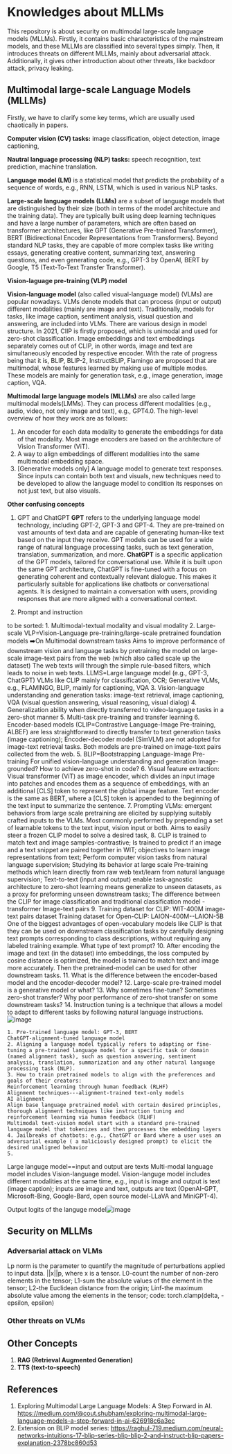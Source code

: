 # Knowledges about MLLMs
This repository is about security on multimodal large-scale language models (MLLMs). 
Firstly, it contains basic characteristics of the mainstream models, and these MLLMs are classified into several types simply. 
Then, it introduces threats on different MLLMs, mainly about adversarial attack. 
Additionally, it gives other introduction about other threats, like backdoor attack, privacy leaking.
## Multimodal large-scale Language Models (MLLMs)
Firstly, we have to clarify some key terms, which are usually used chaotically in papers. 

**Computer vision (CV) tasks:** image classification, object detection, image captioning, 

**Nautral language processing (NLP) tasks:** speech recognition, text prediction, machine translation.

**Language model (LM)** is a statistical model that predicts the probability of a sequence of words, e.g., RNN, LSTM, which is used in various NLP tasks.

**Large-scale language models (LLMs)** are a subset of language models that are distinguished by their size (both in terms of the model architecture and the training data). 
They are typically built using deep learning techniques and have a large number of parameters, which are often based on transformer architectures, like GPT (Generative Pre-trained Transformer), BERT (Bidirectional Encoder Representations from Transformers). 
Beyond standard NLP tasks, they are capable of more complex tasks like writing essays, generating creative content, summarizing text, answering questions, and even generating code, e.g., GPT-3 by OpenAI, BERT by Google, T5 (Text-To-Text Transfer Transformer).

**Vision-laguage pre-training (VLP) model**

**Vision-language model** (also called visual-language model) (VLMs) are popular nowadays. 
VLMs denote models that can process (input or output) different modalities (mainly are image and text). 
Traditionally, models for tasks, like image caption, sentiment analysis, visual question and answering, are included into VLMs. 
There are various design in model structure. In 2021, ClIP is firstly proposed, which is unimodal and used for zero-shot classification. 
Image embeddings and text embeddings separately comes out of CLIP, in other words, image and text are simultaneously encoded by respective encoder. 
With the rate of progress being that it is, BLIP, BLIP-2, InstructBLIP, Flamingo are proposed that are multimodal, whose features learned by making use of multiple modes. 
These models are mainly for generation task, e.g., image generation, image caption, VQA.

**Multimodal large language models (MLLMs)** are also called large multimodal models(LMMs). They can process different modalities (e.g., audio, video, not only image and text), e.g., GPT4.0.
The high-level overview of how they work are as follows: 
1. An encoder for each data modality to generate the embeddings for data of that modality. Most image encoders are based on the architecture of Vision Transformer (ViT).
2. A way to align embeddings of different modalities into the same multimodal embedding space.
3. [Generative models only] A language model to generate text responses. Since inputs can contain both text and visuals, new techniques need to be developed to allow the language model to condition its responses on not just text, but also visuals.

**Other confusing concepts**
1. GPT and ChatGPT 
**GPT** refers to the underlying language model technology, including GPT-2, GPT-3 and GPT-4. 
They are pre-trained on vast amounts of text data and are capable of generating human-like text based on the input they receive. 
GPT models can be used for a wide range of natural language processing tasks, such as text generation, translation, summarization, and more.
**ChatGPT** is a specific application of the GPT models, tailored for conversational use. 
While it is built upon the same GPT architecture, ChatGPT is fine-tuned with a focus on generating coherent and contextually relevant dialogue. 
This makes it particularly suitable for applications like chatbots or conversational agents. 
It is designed to maintain a conversation with users, providing responses that are more aligned with a conversational context.

2. Prompt and instruction


to be sorted:
	1. Multimodal-textual modality and visual modality
	2. Large-scale VLP=Vision-Language pre-training/large-scale pretrained foundation models
	➡️On Multimodal downstream tasks
	Aims to improve performance of downstream vision and language tasks by pretraining the model on large-scale image-text pairs from the web (which also called scale up the dataset)
	The web texts will through the simple rule-based filters, which leads to noise in web texts.
	LLMS=Large language model (e.g., GPT-3, ChatGPT)
	VLMs like CLIP mainly for classification, OCR; Generative VLMs, e.g., FLAMINGO, BLIP, mainly for captioning, VQA
	3. Vision-language understanding and generation tasks: image-text retrieval, image captioning, VQA (visual question answering, visual reasoning, visual dialog)
	4. Generalization ability when directly transferred to video-language tasks in a zero-shot manner
	5. Multi-task pre-training and transfer learning
	6. Encoder-based models (CLIP=Contrastive Language-Image Pre-training, ALBEF) are less straightforward to directly transfer to text generation tasks (image captioning); Encoder-decoder model (SimVLM) are not adopted for image-text retrieval tasks.
Both models are pre-trained on image-text pairs collected from the web.
	5. BLIP=Bootstrapping Language-Image Pre-training
	For unified vision-language understanding and generation
	Image-grounded? How to achieve zero-shot in code?
	6. Visual feature extraction: Visual transformer (ViT) as image encoder, which divides an input image into patches and encodes them as a sequence of embeddings, with an additional [CLS] token to represent the global image feature.
	Text encoder is the same as BERT, where a [CLS] token is appended to the beginning of the text input to summarize the sentence.
	7. Prompting VLMs: emergent behaviors from large scale pretraining are elicited by supplying suitably crafted inputs to the VLMs. Most commonly performed by prepending a set of learnable tokens to the text input, vision input or both.
	Aims to easily steer a frozen CLIP model to solve a desired task,
	8. CLIP is trained to match text and image samples-contrastive;
	Is trained to predict if an image and a text snippet are paired together in WIT;
	objectives to learn image representations from text;
	Perform computer vision tasks from natural language supervision;
	Studying its behavior at large scale
	Pre-training methods which learn directly from raw web text/learn from natural language supervision;
	Text-to-text (input and output) enable task-agnostic architecture to zero-shot learning means generalize to unseen datasets, as a proxy for preforming unseen downstream tasks;
	The difference between the CLIP for image classification and traditional classification model -transformer
	Image-text pairs
	9. Training dataset for CLIP: WIT-400M image-text pairs dataset
	Training dataset for Open-CLIP: LAION-400M--LAION-5B
	One of the biggest advantages of open-vocabulary models like CLIP is that they can be used on downstream classification tasks by carefully designing text prompts corresponding to class descriptions, without requiring any labeled training example. 
	What type of text prompt?
	10. After encoding the image and text (in the dataset) into embeddings, the loss computed by cosine distance is optimized, the model is trained to match text and image more accurately. Then the pretrained-model can be used for other downstream tasks.
	11. What is the difference between the encoder-based model and the encoder-decoder model? 
	12. Large-scale pre-trained model is a generative model or what?
	13. Why sometimes fine-tune? Sometimes zero-shot transfer? Why poor performance of zero-shot transfer on some downstream tasks?
	14. Instruction tuning is a technique that allows a model to adapt to different tasks by following natural language instructions.
![image](https://github.com/XiaomengWang-AI/Knowledges-about-MLLMs/assets/76413485/76afeec1-0047-41d5-842f-6d39915ef971)

	1. Pre-trained language model: GPT-3, BERT
	ChatGPT-alignment-tuned language model
	2. Aligning a language model typically refers to adapting or fine-tuning a pre-trained language model for a specific task or domain (named alignment task), such as question answering, sentiment analysis, translation, summarization and any other natural language processing task (NLP).
	3. How to train pretrained models to align with the preferences and goals of their creators:
	Reinforcement learning through human feedback (RLHF)
	Alignment techniques---alignment-trained text-only models
	AI alignment
	Align base language pretrained model with certain desired principles, thorough alignment techniques like instruction tuning and reinforcement learning via human feedback (RLHF)
	Multimodal text-vision model start with a standard pre-trained language model that tokenizes and then processes the embedding layers
	4. Jailbreaks of chatbots: e.g., ChatGPT or Bard where a user uses an adversarial example ( a maliciously designed prompt) to elicit the desired unaligned behavior 
	5. 


Large languge model==input and output are texts
Multi-modal language model includes Vision-language model. 
Vision-languge model includes different modalities at the same time, e.g., input is image and output is text (image caption); inputs are image and text, outputs are text (OpenAI-GPT, Microsoft-Bing, Google-Bard, open source model-LLaVA and MiniGPT-4).

Output logits of the languge model![image](https://github.com/XiaomengWang-AI/Knowledges-about-MLLMs/assets/76413485/3eea4cfb-40c0-4bea-af8b-4b07ec4845f0)



## Security on MLLMs
### Adversarial attack on VLMs
Lp norm is the parameter to quantify the magnitude of perturbations applied to input data. ||x||p, where x is a tensor.
L0-count the number of non-zero elements in the tensor;
L1-sum the absolute values of the element in the tensor;
L2-the Euclidean distance from the origin;
Linf-the maximum absolute value among the elements in the tensor;
code: torch.clamp(delta, -epsilon, epsilon)

### Other threats on VLMs


## Other Concepts
1. **RAG (Retrieval Augmented Generation)**
2. **TTS (text-to-speech)**

## References
1. Exploring Multimodal Large Language Models: A Step Forward in AI. https://medium.com/@cout.shubham/exploring-multimodal-large-language-models-a-step-forward-in-ai-626918c6a3ec
2. Extension on BLIP model series: https://raghul-719.medium.com/neural-networks-intuitions-17-blip-series-blip-blip-2-and-instruct-blip-papers-explanation-2378bc860d53
